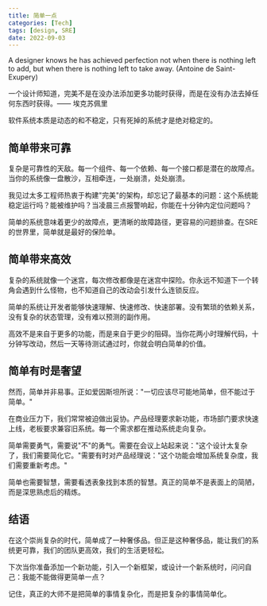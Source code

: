```yaml
---
title: 简单一点
categories: [Tech]
tags: [design, SRE]
date: 2022-09-03
---
```


A designer knows he has achieved perfection not when there is nothing left to add, but when there is nothing left to take away. (Antoine de Saint-Exupery)

一个设计师知道，完美不是在没办法添加更多功能时获得，而是在没有办法去掉任何东西时获得。—— 埃克苏佩里

软件系统本质是动态的和不稳定，只有死掉的系统才是绝对稳定的。

## 简单带来可靠

复杂是可靠性的天敌。每一个组件、每一个依赖、每一个接口都是潜在的故障点。当你的系统像一盘散沙，互相牵连，一处崩溃，处处崩溃。

我见过太多工程师热衷于构建"完美"的架构，却忘记了最基本的问题：这个系统能稳定运行吗？能被维护吗？当凌晨三点报警响起，你能在十分钟内定位问题吗？

简单的系统意味着更少的故障点，更清晰的故障路径，更容易的问题排查。在SRE的世界里，简单就是最好的保险单。

## 简单带来高效

复杂的系统就像一个迷宫，每次修改都像是在迷宫中探险。你永远不知道下一个转角会遇到什么怪物，也不知道自己的改动会引发什么连锁反应。

简单的系统让开发者能够快速理解、快速修改、快速部署。没有繁琐的依赖关系，没有复杂的状态管理，没有难以预测的副作用。

高效不是来自于更多的功能，而是来自于更少的阻碍。当你花两小时理解代码，十分钟写改动，然后一天等待测试通过时，你就会明白简单的价值。

## 简单有时是奢望

然而，简单并非易事。正如爱因斯坦所说："一切应该尽可能地简单，但不能过于简单。"

在商业压力下，我们常常被迫做出妥协。产品经理要求新功能，市场部门要求快速上线，老板要求兼容旧系统。每一个需求都在推动系统走向复杂。

简单需要勇气，需要说"不"的勇气。需要在会议上站起来说："这个设计太复杂了，我们需要简化它。"需要有时对产品经理说："这个功能会增加系统复杂度，我们需要重新考虑。"

简单也需要智慧，需要看透表象找到本质的智慧。真正的简单不是表面上的简陋，而是深思熟虑后的精炼。

## 结语

在这个崇尚复杂的时代，简单成了一种奢侈品。但正是这种奢侈品，能让我们的系统更可靠，我们的团队更高效，我们的生活更轻松。

下次当你准备添加一个新功能，引入一个新框架，或设计一个新系统时，问问自己：我能不能做得更简单一点？

记住，真正的大师不是把简单的事情复杂化，而是把复杂的事情简单化。


